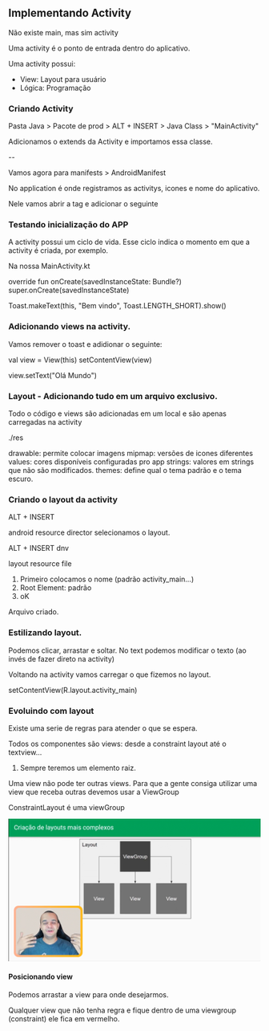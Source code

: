 ## Implementando Activity

Não existe main, mas sim activity

Uma activity é o ponto de entrada dentro do aplicativo.

Uma activity possui:
 
- View: Layout para usuário
- Lógica: Programação

### Criando Activity

Pasta Java > Pacote de prod > ALT + INSERT > Java Class > "MainActivity"

Adicionamos o extends da Activity e importamos essa classe.

--

Vamos agora para manifests > AndroidManifest

No application é onde registramos as activitys, icones e nome do aplicativo.

Nele vamos abrir a tag e adicionar o seguinte

<activity android:name=".MainActivity">
    <intent-filter>
        <action android:name"android.intent.action.MAIN"
        <category android:name="android.intent.category.LAUNCHER"
    <intent-filter>
</activity>

### Testando inicialização do APP

A activity possui um ciclo de vida. Esse ciclo indica o momento em que a activity é criada, por exemplo.

Na nossa MainActivity.kt

override fun onCreate(savedInstanceState: Bundle?)
super.onCreate(savedInstanceState) 

Toast.makeText(this, "Bem vindo", Toast.LENGTH_SHORT).show()

### Adicionando views na activity.

Vamos remover o toast e adidionar o seguinte:

val view = View(this) <!-- aqui ele pede um argumento necessário. -->
setContentView(view)

<!-- Para comportamentos mais específcios, por exemplo. adicionar texto

usamos a TextView. -->

view.setText("Olá Mundo")

### Layout - Adicionando tudo em um arquivo exclusivo.

Todo o código e views são adicionadas em um local e são apenas carregadas na activity

./res

drawable: permite colocar imagens
mipmap: versões de icones diferentes
values: cores disponíveis configuradas pro app
strings: valores em strings que não são modificados.
themes: define qual o tema padrão e o tema escuro.

### Criando o layout da activity

ALT + INSERT

android resource director
selecionamos o layout.

ALT + INSERT dnv

layout resource file

1. Primeiro colocamos o nome (padrão activity_main...)
2. Root Element: padrão
3. oK

Arquivo criado.

### Estilizando layout.

Podemos clicar, arrastar e soltar.
No text podemos modificar o texto (ao invés de fazer direto na activity)

Voltando na activity vamos carregar o que fizemos no layout.

setContentView(R.layout.activity_main) <!-- Carregando o layout -->
<!-- Podemos apagar o texto adicionado anteriormente. -->

### Evoluindo com layout

Existe uma serie de regras para atender o que se espera.

Todos os componentes são views: desde a constraint layout até o textview...

1. Sempre teremos um elemento raiz.

Uma view não pode ter outras views.
Para que a gente consiga utilizar uma view que receba outras devemos usar a ViewGroup

ConstraintLayout é uma viewGroup

![alt text](image-1.png)

<!-- Constraint layout -->

#### Posicionando view

Podemos arrastar a view para onde desejarmos.

Qualquer view que não tenha regra e fique dentro de uma viewgroup (constraint) ele fica em vermelho.


